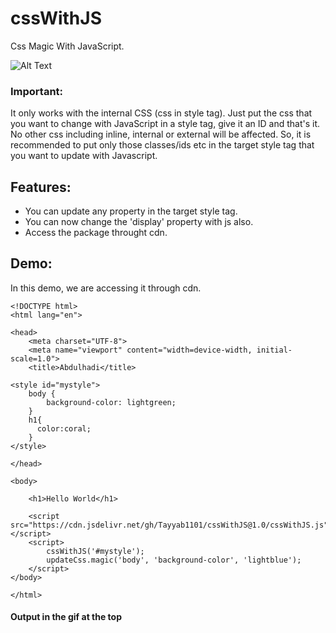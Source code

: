 # cssWithJS

Css Magic With JavaScript.

![Alt Text](blob:https://imgur.com/da9d1cbf-d807-4904-9246-4cb32e3fae7e)

### Important:
It only works with the internal CSS (css in style tag). Just put the css that you want to change with JavaScript in a style tag, give it an ID and that's it. No other css including inline, internal or external will be affected. So, it is recommended to put only those classes/ids etc in the target style tag that you want to update with Javascript.

## Features:

- You can update any property in the target style tag.
- You can now change the 'display' property with js also.
- Access the package throught cdn.

## Demo:
In this demo, we are accessing it through cdn.
```
<!DOCTYPE html>
<html lang="en">

<head>
    <meta charset="UTF-8">
    <meta name="viewport" content="width=device-width, initial-scale=1.0">
    <title>Abdulhadi</title>

<style id="mystyle">
    body {
        background-color: lightgreen;
    }
    h1{
      color:coral;
    }
</style>

</head>

<body>

    <h1>Hello World</h1>

    <script src="https://cdn.jsdelivr.net/gh/Tayyab1101/cssWithJS@1.0/cssWithJS.js"></script>
    <script>
        cssWithJS('#mystyle');
        updateCss.magic('body', 'background-color', 'lightblue');
    </script>
</body>

</html>
```
#### Output in the gif at the top


